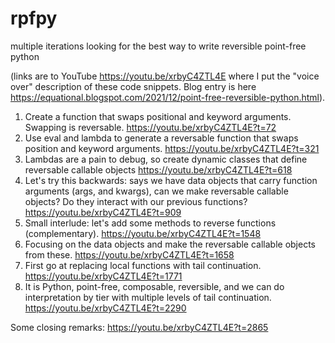 # rpfpy
multiple iterations looking for the best way to write reversible point-free python

(links are to YouTube https://youtu.be/xrbyC4ZTL4E where I put the "voice over" description of these code snippets. Blog entry is here https://equational.blogspot.com/2021/12/point-free-reversible-python.html).

1) Create a function that swaps positional and keyword arguments. Swapping is reversable. https://youtu.be/xrbyC4ZTL4E?t=72
2) Use eval and lambda to generate a reversable function that swaps position and keyword arguments. https://youtu.be/xrbyC4ZTL4E?t=321
3) Lambdas are a pain to debug, so create dynamic classes that define reversable callable objects https://youtu.be/xrbyC4ZTL4E?t=618
4) Let's try this backwards: says we have data objects that carry function arguments (args, and kwargs), can we make reversable callable objects? Do they interact with our previous functions? https://youtu.be/xrbyC4ZTL4E?t=909
5) Small interlude: let's add some methods to reverse functions (complementary). https://youtu.be/xrbyC4ZTL4E?t=1548
6) Focusing on the data objects and make the reversable callable objects from these. https://youtu.be/xrbyC4ZTL4E?t=1658
7) First go at replacing local functions with tail continuation. https://youtu.be/xrbyC4ZTL4E?t=1771
8) It is Python, point-free, composable, reversible, and we can do interpretation by tier with multiple levels of tail continuation. https://youtu.be/xrbyC4ZTL4E?t=2290

Some closing remarks:
    https://youtu.be/xrbyC4ZTL4E?t=2865
